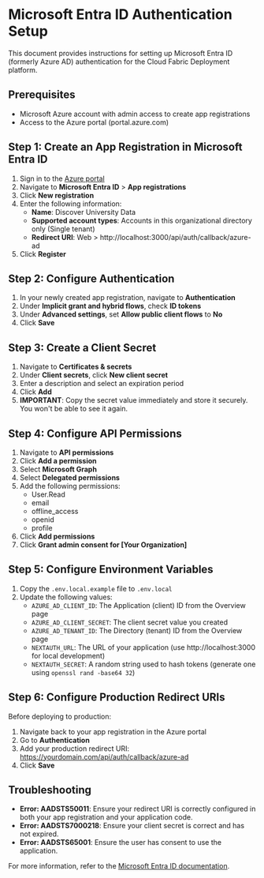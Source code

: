 # Microsoft Entra ID Authentication Setup

This document provides instructions for setting up Microsoft Entra ID (formerly Azure AD) authentication for the Cloud Fabric Deployment platform.

## Prerequisites

- Microsoft Azure account with admin access to create app registrations
- Access to the Azure portal (portal.azure.com)

## Step 1: Create an App Registration in Microsoft Entra ID

1. Sign in to the [Azure portal](https://portal.azure.com)
2. Navigate to **Microsoft Entra ID** > **App registrations**
3. Click **New registration**
4. Enter the following information:
   - **Name**: Discover University Data
   - **Supported account types**: Accounts in this organizational directory only (Single tenant)
   - **Redirect URI**: Web > http://localhost:3000/api/auth/callback/azure-ad
5. Click **Register**

## Step 2: Configure Authentication

1. In your newly created app registration, navigate to **Authentication**
2. Under **Implicit grant and hybrid flows**, check **ID tokens**
3. Under **Advanced settings**, set **Allow public client flows** to **No**
4. Click **Save**

## Step 3: Create a Client Secret

1. Navigate to **Certificates & secrets**
2. Under **Client secrets**, click **New client secret**
3. Enter a description and select an expiration period
4. Click **Add**
5. **IMPORTANT**: Copy the secret value immediately and store it securely. You won't be able to see it again.

## Step 4: Configure API Permissions

1. Navigate to **API permissions**
2. Click **Add a permission**
3. Select **Microsoft Graph**
4. Select **Delegated permissions**
5. Add the following permissions:
   - User.Read
   - email
   - offline_access
   - openid
   - profile
6. Click **Add permissions**
7. Click **Grant admin consent for [Your Organization]**

## Step 5: Configure Environment Variables

1. Copy the `.env.local.example` file to `.env.local`
2. Update the following values:
   - `AZURE_AD_CLIENT_ID`: The Application (client) ID from the Overview page
   - `AZURE_AD_CLIENT_SECRET`: The client secret value you created
   - `AZURE_AD_TENANT_ID`: The Directory (tenant) ID from the Overview page
   - `NEXTAUTH_URL`: The URL of your application (use http://localhost:3000 for local development)
   - `NEXTAUTH_SECRET`: A random string used to hash tokens (generate one using `openssl rand -base64 32`)

## Step 6: Configure Production Redirect URIs

Before deploying to production:

1. Navigate back to your app registration in the Azure portal
2. Go to **Authentication**
3. Add your production redirect URI: https://yourdomain.com/api/auth/callback/azure-ad
4. Click **Save**

## Troubleshooting

- **Error: AADSTS50011**: Ensure your redirect URI is correctly configured in both your app registration and your application code.
- **Error: AADSTS7000218**: Ensure your client secret is correct and has not expired.
- **Error: AADSTS65001**: Ensure the user has consent to use the application.

For more information, refer to the [Microsoft Entra ID documentation](https://learn.microsoft.com/en-us/entra/identity-platform/).
